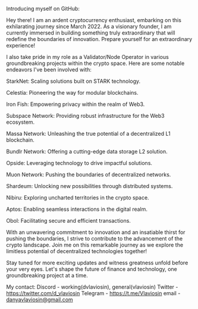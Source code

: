 Introducing myself on GitHub:

Hey there! I am an ardent cryptocurrency enthusiast, embarking on this exhilarating journey since March 2022. As a visionary founder, I am currently immersed in building something truly extraordinary that will redefine the boundaries of innovation. Prepare yourself for an extraordinary experience!

I also take pride in my role as a Validator/Node Operator in various groundbreaking projects within the crypto space. Here are some notable endeavors I've been involved with:

StarkNet: Scaling solutions built on STARK technology.

Celestia: Pioneering the way for modular blockchains.

Iron Fish: Empowering privacy within the realm of Web3.

Subspace Network: Providing robust infrastructure for the Web3 ecosystem.

Massa Network: Unleashing the true potential of a decentralized L1 blockchain.

Bundlr Network: Offering a cutting-edge data storage L2 solution.

Opside: Leveraging technology to drive impactful solutions.

Muon Network: Pushing the boundaries of decentralized networks.

Shardeum: Unlocking new possibilities through distributed systems.

Nibiru: Exploring uncharted territories in the crypto space.

Aptos: Enabling seamless interactions in the digital realm.

Obol: Facilitating secure and efficient transactions.

With an unwavering commitment to innovation and an insatiable thirst for pushing the boundaries, I strive to contribute to the advancement of the crypto landscape. Join me on this remarkable journey as we explore the limitless potential of decentralized technologies together!

Stay tuned for more exciting updates and witness greatness unfold before your very eyes. Let's shape the future of finance and technology, one groundbreaking project at a time.

My contact:
Discord - working(dvlaviosin), general(vlaviosin)
Twitter - https://twitter.com/d_vlaviosin
Telegram - https://t.me/Vlaviosin
email - danyavlaviosin@gmail.com
